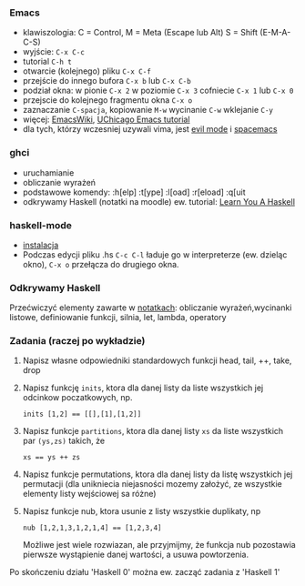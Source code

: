### Emacs
 + klawiszologia: C = Control, M = Meta (Escape lub Alt) S = Shift (E-M-A-C-S)
 + wyjście: `C-x C-c`
 + tutorial `C-h t`
 + otwarcie (kolejnego) pliku `C-x C-f`
 + przejście do innego bufora `C-x b` lub `C-x C-b`
 + podział okna: w pionie `C-x 2` w poziomie `C-x 3` cofniecie `C-x 1` lub `C-x 0`
 +  przejscie do kolejnego fragmentu okna `C-x o`
 + zaznaczanie `C-spacja`, kopiowanie `M-w` wycinanie `C-w` wklejanie `C-y`  
 + więcej: [EmacsWiki](http://www.emacswiki.org/emacs/), [UChicago Emacs tutorial](http://www2.lib.uchicago.edu/keith/tcl-course/emacs-tutorial.html)
 + dla tych, którzy wczesniej uzywali vima, jest [evil mode](http://www.emacswiki.org/emacs/Evil) i [spacemacs](https://github.com/syl20bnr/spacemacs)
### ghci
 + uruchamianie
 + obliczanie wyrażeń
 + podstawowe komendy: :h[elp] :t[ype] :l[oad] :r[eload] :q[uit
 + odkrywamy Haskell (notatki na moodle)
ew.  tutorial: [Learn You A Haskell](http://learnyouahaskell.com/starting-out)

### haskell-mode
 + [instalacja](https://github.com/haskell/haskell-mode/blob/master/README.md#packageel-based-installation)
 + Podczas edycji pliku  .hs `C-c C-l` ładuje go w interpreterze (ew. dzieląc okno), `C-x o` przełącza do drugiego okna. 

### Odkrywamy Haskell
Przećwiczyć elementy zawarte w [notatkach](https://moodle.mimuw.edu.pl/mod/resource/view.php?id=15438): obliczanie wyrażeń,wycinanki listowe, definiowanie funkcji, silnia, let, lambda, operatory

### Zadania (raczej po wykładzie)

1. Napisz własne odpowiedniki standardowych funkcji head, tail, ++, take, drop

2. Napisz funkcję `inits`, ktora dla danej listy da liste wszystkich jej odcinkow poczatkowych, np.

    ~~~~
    inits [1,2] == [[],[1],[1,2]]
    ~~~~

3. Napisz funkcje `partitions`, ktora dla danej listy `xs` da liste wszystkich par `(ys,zs)` takich, że  

    ~~~~
    xs == ys ++ zs
    ~~~~

4. Napisz funkcje permutations, ktora dla danej listy da listę wszystkich jej permutacji (dla unikniecia niejasności mozemy założyć, ze wszystkie elementy listy wejściowej sa różne)

5. Napisz funkcje nub, ktora usunie z listy wszystkie duplikaty, np

    ~~~~
    nub [1,2,1,3,1,2,1,4] == [1,2,3,4]
    ~~~~

    Możliwe jest wiele rozwiazan, ale przyjmijmy, że funkcja nub pozostawia pierwsze wystąpienie danej wartości, a usuwa powtorzenia.

Po skończeniu działu 'Haskell 0' można ew. zacząć zadania z 'Haskell 1'
